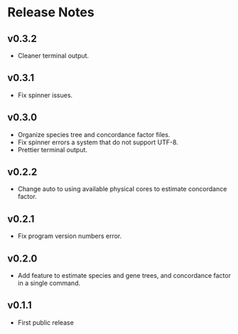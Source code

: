 # Release Notes

## v0.3.2
- Cleaner terminal output.

## v0.3.1
- Fix spinner issues.
## v0.3.0

- Organize species tree and concordance factor files.
- Fix spinner errors a system that do not support UTF-8.
- Prettier terminal output.

## v0.2.2

- Change auto to using available physical cores to estimate concordance factor.

## v0.2.1

- Fix program version numbers error.

## v0.2.0

- Add feature to estimate species and gene trees, and concordance factor in a single command.

## v0.1.1

- First public release
